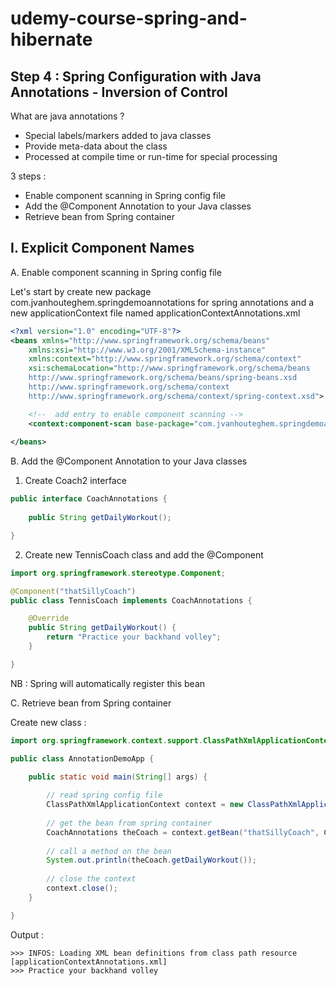 # udemy-course-spring-and-hibernate

Step 4 : Spring Configuration with Java Annotations - Inversion of Control
---

What are java annotations ?
- Special labels/markers added to java classes
- Provide meta-data about the class 
- Processed at compile time or run-time for special processing

3 steps :
- Enable component scanning in Spring config file
- Add the @Component Annotation to your Java classes
- Retrieve bean from Spring container

I. Explicit Component Names
---

A. Enable component scanning in Spring config file

Let's start by create new package com.jvanhouteghem.springdemoannotations for spring annotations
and a new applicationContext file named applicationContextAnnotations.xml

```xml
<?xml version="1.0" encoding="UTF-8"?>
<beans xmlns="http://www.springframework.org/schema/beans"
    xmlns:xsi="http://www.w3.org/2001/XMLSchema-instance" 
    xmlns:context="http://www.springframework.org/schema/context"
    xsi:schemaLocation="http://www.springframework.org/schema/beans
    http://www.springframework.org/schema/beans/spring-beans.xsd
    http://www.springframework.org/schema/context
    http://www.springframework.org/schema/context/spring-context.xsd">

	<!--  add entry to enable component scanning -->
  	<context:component-scan base-package="com.jvanhouteghem.springdemoannotations"/>
    
</beans>
```

B. Add the @Component Annotation to your Java classes

1) Create Coach2 interface

```java
public interface CoachAnnotations {
	
	public String getDailyWorkout();

}
```

2) Create new TennisCoach class and add the @Component 

```java
import org.springframework.stereotype.Component;

@Component("thatSillyCoach")
public class TennisCoach implements CoachAnnotations {

	@Override
	public String getDailyWorkout() {
		return "Practice your backhand volley";
	}

}
```

NB : Spring will automatically register this bean

C. Retrieve bean from Spring container

Create new class : 

```java
import org.springframework.context.support.ClassPathXmlApplicationContext;

public class AnnotationDemoApp {

	public static void main(String[] args) {
		
		// read spring config file
		ClassPathXmlApplicationContext context = new ClassPathXmlApplicationContext("applicationContextAnnotations.xml");
		
		// get the bean from spring container
		CoachAnnotations theCoach = context.getBean("thatSillyCoach", CoachAnnotations.class);
		
		// call a method on the bean
		System.out.println(theCoach.getDailyWorkout());
		
		// close the context
		context.close();
	}

}
```

Output : 

```
>>> INFOS: Loading XML bean definitions from class path resource [applicationContextAnnotations.xml]
>>> Practice your backhand volley
```





